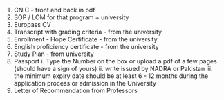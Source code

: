 1. CNIC - front and back in pdf
2. SOP / LOM for that program + university
3. Europass CV
4. Transcript with grading criteria - from the university
5. Enrollment - Hope Certificate - from the university
6. English proficiency certificate - from the university
7. Study Plan - from university
8. Passport 
  i. Type the Number on the box or upload a pdf of a few pages (should have a sign of yours) 
  ii. write issued by NADRA or Pakistan
  iii. the minimum expiry date should be at least 6 - 12 months during the application process or admission in the University 
10. Letter of Recommendation from Professors
